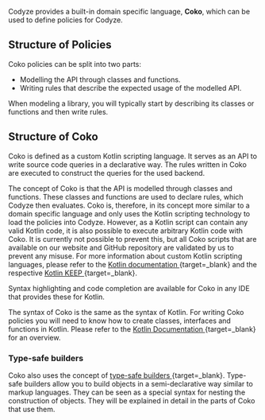 
Codyze provides a built-in domain specific language, __Coko__, which can be used to define policies for Codyze.

## Structure of Policies

Coko policies can be split into two parts:

* Modelling the API through classes and functions.
* Writing rules that describe the expected usage of the modelled API.

When modeling a library, you will typically start by describing its classes or functions and then write rules.

## Structure of Coko

Coko is defined as a custom Kotlin scripting language.
It serves as an API to write source code queries in a declarative way.
The rules written in Coko are executed to construct the queries for the used backend.

The concept of Coko is that the API is modelled through classes and functions.
These classes and functions are used to declare rules, which Codyze then evaluates. 
Coko is, therefore, in its concept more similar to a domain specific language and only uses the Kotlin scripting technology to load the policies into Codyze.
However, as a Kotlin script can contain any valid Kotlin code, it is also possible to execute arbitrary Kotlin code with Coko.
It is currently not possible to prevent this, but all Coko scripts that are available on our website and GitHub repository are validated by us to prevent any misuse.
For more information about custom Kotlin scripting languages, please refer to the [Kotlin documentation <i class="fas fa-external-link-alt"></i>](https://kotlinlang.org/docs/custom-script-deps-tutorial.html){target=_blank} and the respective [Kotlin KEEP <i class="fas fa-external-link-alt"></i>](https://github.com/Kotlin/KEEP/blob/master/proposals/scripting-support.md){target=_blank}.

Syntax highlighting and code completion are available for Coko in any IDE that provides these for Kotlin.

The syntax of Coko is the same as the syntax of Kotlin.
For writing Coko policies you will need to know how to create classes, interfaces and functions in Kotlin.
Please refer to the [Kotlin Documentation <i class="fas fa-external-link-alt"></i>](https://kotlinlang.org/docs/basic-syntax.html){target=_blank} for an overview.

### Type-safe builders

Coko also uses the concept of [type-safe builders <i class="fas fa-external-link-alt"></i>](https://kotlinlang.org/docs/type-safe-builders.html){target=_blank}.
Type-safe builders allow you to build objects in a semi-declarative way similar to markup languages.
They can be seen as a special syntax for nesting the construction of objects.
They will be explained in detail in the parts of Coko that use them.


